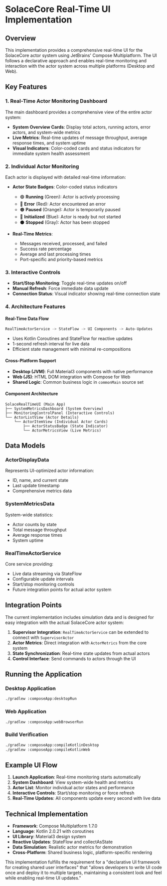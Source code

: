 # SolaceCore Real-Time UI Implementation

## Overview

This implementation provides a comprehensive real-time UI for the SolaceCore actor system using JetBrains' Compose Multiplatform. The UI follows a declarative approach and enables real-time monitoring and interaction with the actor system across multiple platforms (Desktop and Web).

## Key Features

### 1. Real-Time Actor Monitoring Dashboard

The main dashboard provides a comprehensive view of the entire actor system:

- **System Overview Cards**: Display total actors, running actors, error actors, and system-wide metrics
- **Live Metrics**: Real-time updates of message throughput, average response times, and system uptime
- **Visual Indicators**: Color-coded cards and status indicators for immediate system health assessment

### 2. Individual Actor Monitoring

Each actor is displayed with detailed real-time information:

- **Actor State Badges**: Color-coded status indicators
  - 🟢 **Running** (Green): Actor is actively processing
  - 🔴 **Error** (Red): Actor encountered an error
  - 🟠 **Paused** (Orange): Actor is temporarily paused
  - 🔵 **Initialized** (Blue): Actor is ready but not started
  - ⚫ **Stopped** (Gray): Actor has been stopped

- **Real-Time Metrics**: 
  - Messages received, processed, and failed
  - Success rate percentage
  - Average and last processing times
  - Port-specific and priority-based metrics

### 3. Interactive Controls

- **Start/Stop Monitoring**: Toggle real-time updates on/off
- **Manual Refresh**: Force immediate data update
- **Connection Status**: Visual indicator showing real-time connection state

### 4. Architecture Features

#### Real-Time Data Flow
```kotlin
RealTimeActorService -> StateFlow -> UI Components -> Auto-Updates
```

- Uses Kotlin Coroutines and StateFlow for reactive updates
- 1-second refresh interval for live data
- Efficient state management with minimal re-compositions

#### Cross-Platform Support
- **Desktop (JVM)**: Full Material3 components with native performance
- **Web (JS)**: HTML DOM integration with Compose for Web
- **Shared Logic**: Common business logic in `commonMain` source set

#### Component Architecture
```
SolaceRealTimeUI (Main App)
├── SystemMetricsDashboard (System Overview)
├── MonitoringControlPanel (Interactive Controls)
└── ActorListView (Actor Details)
    └── ActorItemView (Individual Actor Cards)
        ├── ActorStatusBadge (State Indicator)
        └── ActorMetricsView (Live Metrics)
```

## Data Models

### ActorDisplayData
Represents UI-optimized actor information:
- ID, name, and current state
- Last update timestamp
- Comprehensive metrics data

### SystemMetricsData
System-wide statistics:
- Actor counts by state
- Total message throughput
- Average response times
- System uptime

### RealTimeActorService
Core service providing:
- Live data streaming via StateFlow
- Configurable update intervals
- Start/stop monitoring controls
- Future integration points for actual actor system

## Integration Points

The current implementation includes simulation data and is designed for easy integration with the actual SolaceCore actor system:

1. **Supervisor Integration**: `RealTimeActorService` can be extended to connect with `SupervisorActor`
2. **Actor Metrics**: Direct integration with `ActorMetrics` from the core system
3. **State Synchronization**: Real-time state updates from actual actors
4. **Control Interface**: Send commands to actors through the UI

## Running the Application

### Desktop Application
```bash
./gradlew :composeApp:desktopRun
```

### Web Application  
```bash
./gradlew :composeApp:webBrowserRun
```

### Build Verification
```bash
./gradlew :composeApp:compileKotlinDesktop
./gradlew :composeApp:compileKotlinWeb
```

## Example UI Flow

1. **Launch Application**: Real-time monitoring starts automatically
2. **System Dashboard**: View system-wide health and metrics
3. **Actor List**: Monitor individual actor states and performance
4. **Interactive Controls**: Start/stop monitoring or force refresh
5. **Real-Time Updates**: All components update every second with live data

## Technical Implementation

- **Framework**: Compose Multiplatform 1.7.0
- **Language**: Kotlin 2.0.21 with coroutines
- **UI Library**: Material3 design system
- **Reactive Updates**: StateFlow and collectAsState
- **Data Simulation**: Realistic actor metrics for demonstration
- **Cross-Platform**: Shared business logic, platform-specific rendering

This implementation fulfills the requirement for a "declarative UI framework for creating shared user interfaces" that "allows developers to write UI code once and deploy it to multiple targets, maintaining a consistent look and feel while enabling real-time UI updates."